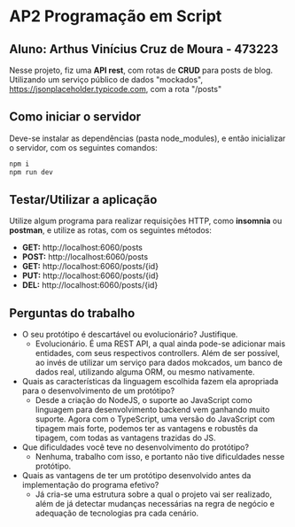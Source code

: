 # AP2 Programação em Script
## Aluno: Arthus Vinícius Cruz de Moura - 473223

Nesse projeto, fiz uma **API  rest**, com rotas de **CRUD** para posts de blog. Utilizando um serviço público de dados "mockados", https://jsonplaceholder.typicode.com, com a rota "/posts"

## Como iniciar o servidor

Deve-se instalar as dependências (pasta node_modules), e então inicializar o servidor, com os seguintes comandos:

```bash
npm i
npm run dev
```

## Testar/Utilizar a aplicação

Utilize algum programa para realizar requisições HTTP, como **insomnia** ou **postman**, e utilize as rotas, com os seguintes métodos:
* **GET:** http://localhost:6060/posts  
* **POST:** http://localhost:6060/posts
* **GET:** http://localhost:6060/posts/{id}
* **PUT:** http://localhost:6060/posts/{id}
* **DEL:** http://localhost:6060/posts/{id}

## Perguntas do trabalho

* O seu protótipo é descartável ou evolucionário? Justifique. 
	* Evolucionário. É uma REST API, a qual ainda pode-se adicionar mais entidades, com seus respectivos controllers. Além de ser possível, ao invés de utilizar um serviço para dados mokcados, um banco de dados real, utilizando alguma ORM, ou mesmo nativamente.
* Quais as características da linguagem escolhida fazem ela apropriada para o desenvolvimento de um protótipo? 
	* Desde a criação do NodeJS, o suporte ao JavaScript como linguagem para desenvolvimento backend vem ganhando muito suporte. Agora com o TypeScript, uma versão do JavaScript com tipagem mais forte, podemos ter as vantagens e robustês da tipagem, com todas as vantagens trazidas do JS.
* Que dificuldades você teve no desenvolvimento do protótipo? 
	* Nenhuma, trabalho com isso, e portanto não tive dificuldades nesse protótipo.
* Quais as vantagens de ter um protótipo desenvolvido antes da implementação do programa efetivo?
	* Já cria-se uma estrutura sobre a qual o projeto vai ser realizado, além de já detectar mudanças necessárias na regra de negócio e adequação de tecnologias pra cada cenário.